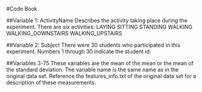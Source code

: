 #Code Book

##Variable 1: ActivityName
Describes the activity taking place during the experiment.
There are six activities:
LAYING
SITTING
STANDING
WALKING
WALKING_DOWNSTAIRS
WALKING_UPSTAIRS

##Variable 2: Subject
There were 30 students who participated in this experiment.
Numbers 1 through 30 indicate the student id.

##Variables 3-75
These variables are the mean of the mean or the mean of the standard deviation.  The variable name is the same name as in the original data set.  Reference the features_info.txt of the original data set for a description of these measurements. 
